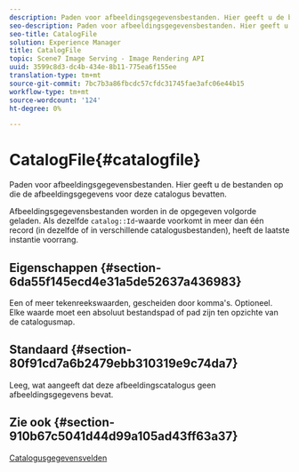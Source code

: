 ```yaml
---
description: Paden voor afbeeldingsgegevensbestanden. Hier geeft u de bestanden op die de afbeeldingsgegevens voor deze catalogus bevatten.
seo-description: Paden voor afbeeldingsgegevensbestanden. Hier geeft u de bestanden op die de afbeeldingsgegevens voor deze catalogus bevatten.
seo-title: CatalogFile
solution: Experience Manager
title: CatalogFile
topic: Scene7 Image Serving - Image Rendering API
uuid: 3599c8d3-dc4b-434e-8b11-775ea6f155ee
translation-type: tm+mt
source-git-commit: 7bc7b3a86fbcdc57cfdc31745fae3afc06e44b15
workflow-type: tm+mt
source-wordcount: '124'
ht-degree: 0%

---
```



# CatalogFile{#catalogfile}

Paden voor afbeeldingsgegevensbestanden. Hier geeft u de bestanden op die de afbeeldingsgegevens voor deze catalogus bevatten.

Afbeeldingsgegevensbestanden worden in de opgegeven volgorde geladen. Als dezelfde `catalog::Id`-waarde voorkomt in meer dan één record (in dezelfde of in verschillende catalogusbestanden), heeft de laatste instantie voorrang.

## Eigenschappen {#section-6da55f145ecd4e31a5de52637a436983}

Een of meer tekenreekswaarden, gescheiden door komma&#39;s. Optioneel. Elke waarde moet een absoluut bestandspad of pad zijn ten opzichte van de catalogusmap.

## Standaard {#section-80f91cd7a6b2479ebb310319e9c74da7}

Leeg, wat aangeeft dat deze afbeeldingscatalogus geen afbeeldingsgegevens bevat.

## Zie ook {#section-910b67c5041d44d99a105ad43ff63a37}

[Catalogusgegevensvelden](../../../../../is-api/image-catalog/image-serving-api-ref/c-image-catalog-reference/c-overview/c-catalog-data-fields/c-catalog-data-fields.md#concept-b19581028ec44f98b9f5943624403d29)
